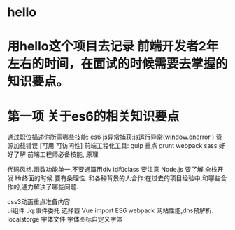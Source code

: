 # hello
# 用hello这个项目去记录 前端开发者2年左右的时间，在面试的时候需要去掌握的知识要点。
# 第一项 关于es6的相关知识要点
通过职位描述你所需哪些技能:
es6
js异常捕获:js运行异常(window.onerror ) 资源加载错误 [可用 可访问性]
前端工程化工具: gulp 重点 grunt  webpack sass 好好了解 前端工程师必备技能,
原理

代码风格.函数功能单一.不要通篇用div id和class 要注意
Node.js 要了解   全栈开发
Hr终面的时候.要有条理性.
和各种背景的人合作:在过去的项目经验中,和哪些合作的,通力解决了哪些问题.

css3动画重点准备内容<br>
ui组件
Jq:事件委托 选择器
Vue   import
ES6 
webpack 
网站性能,dns预解析. localstorge
字体文件 字体图标自定义字体